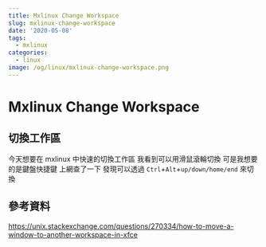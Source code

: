 ```yaml
---
title: Mxlinux Change Workspace
slug: mxlinux-change-workspace
date: '2020-05-08'
tags:
  - mxlinux
categories:
  - linux
image: /og/linux/mxlinux-change-workspace.png
---
```


# Mxlinux Change Workspace

## 切換工作區

今天想要在 mxlinux 中快速的切換工作區
我看到可以用滑鼠滾輪切換
可是我想要的是鍵盤快捷鍵
上網查了一下
發現可以透過 `Ctrl`+`Alt`+`up/down/home/end` 來切換

## 參考資料

https://unix.stackexchange.com/questions/270334/how-to-move-a-window-to-another-workspace-in-xfce
